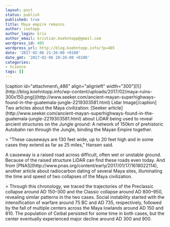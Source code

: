 ```yaml
---
layout: post
status: publish
published: true
title: Maya empire remains
author: isotopp
author_login: kris
author_email: kristian.koehntopp@gmail.com
wordpress_id: 485
wordpress_url: http://blog.koehntopp.info/?p=485
date: '2017-02-06 21:26:00 +0100'
date_gmt: '2017-02-06 20:26:00 +0100'
categories:
- Science
tags: []
---
```

<p>[caption id="attachment\_486" align="alignleft" width="300"][![](http://blog.koehntopp.info/wp-content/uploads/2017/02/maya-ruins-300x150.png)](http://www.seeker.com/ancient-mayan-superhighways-found-in-the-guatemala-jungle-2219303581.html) Lidar Image[/caption] Two articles about the Maya civilization: [Seeker article](http://www.seeker.com/ancient-mayan-superhighways-found-in-the-guatemala-jungle-2219303581.html) about LiDAR being used to reveal ancient structures on the Jungle ground: A network of 150km of prehistoric Autobahn ran through the Jungle, binding the Mayan Empire together.</p>
<p>> "These causeways are 130 feet wide, up to 20 feet high and in some cases they extend as far as 25 miles," Hansen said.</p>
<p> A causeway is a raised road across difficult, often wet or unstable ground. Because of the raised structure LiDAR can find these roads even today.<!--more--> And from [PNAS](http://www.pnas.org/content/early/2017/01/17/1618022114), another article about radiocarbon dating of several Maya sites, illuminating the time and speed of two collapses of the Maya civilization. </p>
<p>> Through this chronology, we traced the trajectories of the Preclassic collapse around AD 150–300 and the Classic collapse around AD 800–950, revealing similar patterns in the two cases. Social instability started with the intensification of warfare around 75 BC and AD 735, respectively, followed by the fall of multiple centers across the Maya lowlands around AD 150 and 810. The population of Ceibal persisted for some time in both cases, but the center eventually experienced major decline around AD 300 and 900.</p>
